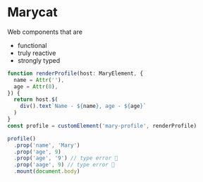 # Marycat

Web components that are

- functional
- truly reactive
- strongly typed

```ts
function renderProfile(host: MaryElement, {
  name = Attr(''),
  age = Attr(0),
}) {
  return host.$(
    div().text`Name - ${name}, age - ${age}`
  )
}
const profile = customElement('mary-profile', renderProfile)

profile()
  .prop('name', 'Mary')
  .prop('age', 9)
  .prop('age', '9') // type error 🎉
  .prop('aage', 9) // type error 🎉
  .mount(document.body)
```
